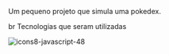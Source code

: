<p> Um pequeno projeto  que simula uma pokedex.</p>
br
Tecnologias que seram utilizadas
<br>

![icons8-javascript-48](https://github.com/kaueh-silva/pokedex/assets/128000044/c0eb2d0b-1313-4fe4-850b-bc6250a572d6)

